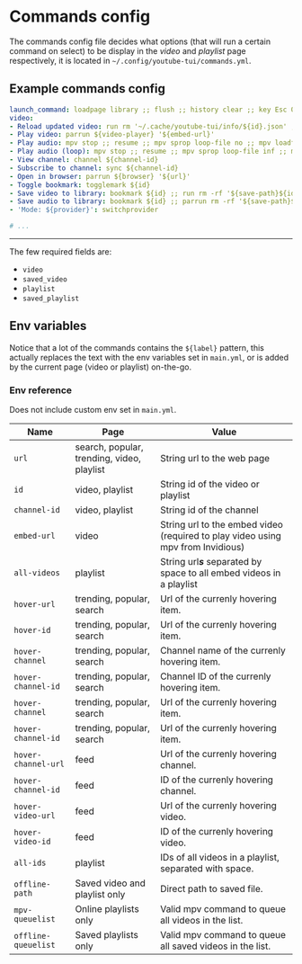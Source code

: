 # Commands config

The commands config file decides what options (that will run a certain command on select) to be display in the *video* and *playlist* page respectively, it is located in `~/.config/youtube-tui/commands.yml`.

## Example commands config

```yaml
launch_command: loadpage library ;; flush ;; history clear ;; key Esc 0 ;; key Up 0 ;; key Up 0 ;; key Left 0 ;; key Enter 0 # the key commands select the searchbar on launch
video:
- Reload updated video: run rm '~/.cache/youtube-tui/info/${id}.json' ;; video ${id} # remove the cached info first, then reload the page
- Play video: parrun ${video-player} '${embed-url}'
- Play audio: mpv stop ;; resume ;; mpv sprop loop-file no ;; mpv loadfile '${embed-url}' ;; echo mpv Player started
- Play audio (loop): mpv stop ;; resume ;; mpv sprop loop-file inf ;; mpv loadfile '${embed-url}' ;; echo mpv Player started
- View channel: channel ${channel-id}
- Subscribe to channel: sync ${channel-id}
- Open in browser: parrun ${browser} '${url}'
- Toggle bookmark: togglemark ${id}
- Save video to library: bookmark ${id} ;; run rm -rf '${save-path}${id}.*' ;; parrun ${terminal-emulator} ${youtube-downloader} '${embed-url}' -o '${save-path}%(title)s[%(id)s].%(ext)s'
- Save audio to library: bookmark ${id} ;; parrun rm -rf '${save-path}${id}.*' ;; parrun ${terminal-emulator} ${youtube-downloader} '${embed-url}' -x -o '${save-path}%(title)s[%(id)s].%(ext)s'
- 'Mode: ${provider}': switchprovider

# ...
```

<hr>

The few required fields are:

- `video`
- `saved_video`
- `playlist`
- `saved_playlist`

## Env variables

Notice that a lot of the commands contains the `${label}` pattern, this actually replaces the text with the env variables set in `main.yml`, or is added by the current page (video or playlist) on-the-go.

<!-- Replacing all these with known values it might look something like this: -->
<!--  -->
<!-- ```yaml -->
<!-- launch_command: loadpage popular ;; flush ;; history clear -->
<!-- video: -->
<!-- - Play video: mpv 'https://youtube.com/embed/dQw4w9WgXcQ' -->
<!-- - Play audio: konsole -e mpv 'https://youtube.com/embed/dQw4w9WgXcQ' --no-video -->
<!-- - Open in browser: firefox 'https://youtu.be/dQw4w9WgXcQ' -->
<!-- - Download video (webm): konsole -e yt-dlp -o '~/Downloads/%(title)s-%(id)s.%(ext)s' 'https://youtube.com/embed/dQw4w9WgXcQ' -->
<!-- - 'Mode: ${provider}': '%switch-provider%' -->
<!--  -->
<!-- playlist: -->
<!-- - Switch view: '%switch-view%' -->
<!-- - Play all videos: mpv 'https://youtube.com/embed/Z8oiddSsB6I' 'https://youtube.com/embed/yiS0DPekSDQ' 'https://youtube.com/embed/YhM8GYuDFps' # and much more... -->
<!-- - Play all audio: konsole -e mpv 'https://youtube.com/embed/Z8oiddSsB6I' 'https://youtube.com/embed/yiS0DPekSDQ' 'https://youtube.com/embed/YhM8GYuDFps' --no-video -->
<!-- - Shuffle play all audio: konsole -e mpv 'https://youtube.com/embed/Z8oiddSsB6I' 'https://youtube.com/embed/yiS0DPekSDQ' 'https://youtube.com/embed/YhM8GYuDFps' --no-video --shuffle -->
<!-- - Open in browser: firefox 'https://www.youtube.com/playlist?list=PLdgHTasZAjYZlCXN9rTcX9LFOQ-RIrzCs' -->
<!-- - Download all video (webm): konsole -e yt-dlp -o '~/Downloads/%(title)s-%(id)s.%(ext)s' 'https://youtube.com/embed/Z8oiddSsB6I' 'https://youtube.com/embed/yiS0DPekSDQ' 'https://youtube.com/embed/YhM8GYuDFps' -->
<!-- - 'Mode: ${provider}': '%switch-provider%' -->
<!-- ``` -->

<!-- > Global commands can also be used here. (Ones that start with an `:`). -->

<!-- Below are the description of each of the fields: -->
<!--  -->
<!-- ### video -->
<!--  -->
<!-- Commands to be displayed in a video page. -->
<!--  -->
<!-- *Accept: `string_label: string_command` pairs* -->
<!--  -->
<!-- ### playlist -->
<!--  -->
<!-- Commands to be displayed in a playlist page (commands view). -->
<!--  -->
<!-- *Accept: `string_label: string_command` pairs* -->

### Env reference

Does not include custom env set in `main.yml`.

|Name|Page|Value|
|---|---|---|
|`url`|search, popular, trending, video, playlist|String url to the web page|
|`id`|video, playlist|String id of the video or playlist|
|`channel-id`|video, playlist|String id of the channel|
|`embed-url`|video|String url to the embed video (required to play video using mpv from Invidious)|
|`all-videos`|playlist|String url***s*** separated by space to all embed videos in a playlist|
|`hover-url`|trending, popular, search|Url of the currenly hovering item.|
|`hover-id`|trending, popular, search|Url of the currenly hovering item.|
|`hover-channel`|trending, popular, search|Channel name of the currenly hovering item.|
|`hover-channel-id`|trending, popular, search|Channel ID of the currenly hovering item.|
|`hover-channel`|trending, popular, search|Url of the currenly hovering item.|
|`hover-channel-id`|trending, popular, search|Url of the currenly hovering item.|
|`hover-channel-url`|feed|Url of the currenly hovering channel.|
|`hover-channel-id`|feed|ID of the currenly hovering channel.|
|`hover-video-url`|feed|Url of the currenly hovering video.|
|`hover-video-id`|feed|ID of the currenly hovering video.|
|`all-ids`|playlist|IDs of all videos in a playlist, separated with space.|
|`offline-path`|Saved video and playlist only|Direct path to saved file.|
|`mpv-queuelist`|Online playlists only|Valid mpv command to queue all videos in the list.|
|`offline-queuelist`|Saved playlists only|Valid mpv command to queue all saved videos in the list.|
